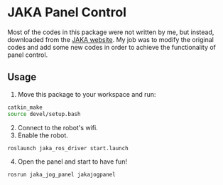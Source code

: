 # JAKA Panel Control
Most of the codes in this package were not written by me, but instead, downloaded from the [JAKA website](https://www.jaka.com/index).
My job was to modify the original codes and add some new codes in order to achieve the functionality of panel control.

## Usage
1. Move this package to your workspace and run:
```bash
catkin_make
source devel/setup.bash
```
2. Connect to the robot's wifi.
3. Enable the robot.
```bash
roslaunch jaka_ros_driver start.launch
```
4. Open the panel and start to have fun!
```bash
rosrun jaka_jog_panel jakajogpanel
```
